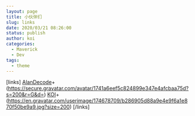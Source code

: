 ```yaml
---
layout: page
title: 小伙伴们
slug: links
date: 2020/03/21 08:26:00
status: publish
author: koi
categories: 
  - Maverick
  - Dev
tags: 
  - theme
---
```


[links]
[AlanDecode](https://www.imalan.cn)+(https://secure.gravatar.com/avatar/1741a6eef5c824899e347e4afcbaa75d?s=200&r=G&d=)
[KOI](https://koi.cat)+(https://en.gravatar.com/userimage/174678709/b286905d88a9e4e9f6a1e870f50be9a9.jpg?size=200)
[/links]
